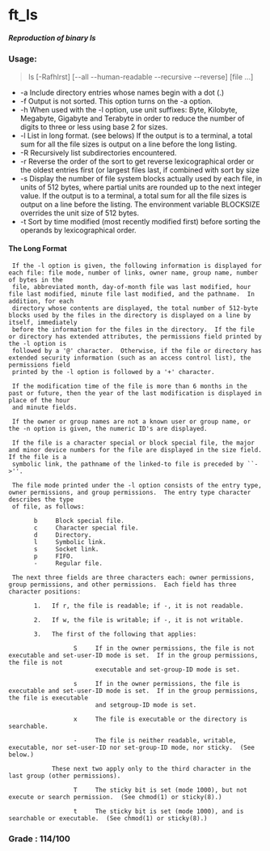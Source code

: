 # ft_ls

##### Reproduction of binary _ls_

### Usage:
> ls [-Rafhlrst] [--all --human-readable --recursive --reverse] [file ...]

- -a      Include directory entries whose names begin with a dot (.)
- -f      Output is not sorted.  This option turns on the -a option.
- -h      When used with the -l option, use unit suffixes: Byte, Kilobyte, Megabyte, Gigabyte and Terabyte in order to reduce the number of digits to three or less using base 2 for sizes.
- -l      List in long format. (see belows) If the output is to a terminal, a total sum for all the file sizes is output on a line before the long listing.
- -R      Recursively list subdirectories encountered.
- -r      Reverse the order of the sort to get reverse lexicographical order or the oldest entries first (or largest files last, if combined with sort by size
- -s      Display the number of file system blocks actually used by each file, in units of 512 bytes, where partial units are rounded up to the next integer value.  If the output is to a terminal, a total sum for all the file sizes is output on a line before the listing.  The environment variable BLOCKSIZE overrides the unit size of 512 bytes.
- -t      Sort by time modified (most recently modified first) before sorting the operands by lexicographical order.



####   The Long Format
     If the -l option is given, the following information is displayed for each file: file mode, number of links, owner name, group name, number of bytes in the
     file, abbreviated month, day-of-month file was last modified, hour file last modified, minute file last modified, and the pathname.  In addition, for each
     directory whose contents are displayed, the total number of 512-byte blocks used by the files in the directory is displayed on a line by itself, immediately
     before the information for the files in the directory.  If the file or directory has extended attributes, the permissions field printed by the -l option is
     followed by a '@' character.  Otherwise, if the file or directory has extended security information (such as an access control list), the permissions field
     printed by the -l option is followed by a '+' character.

     If the modification time of the file is more than 6 months in the past or future, then the year of the last modification is displayed in place of the hour
     and minute fields.

     If the owner or group names are not a known user or group name, or the -n option is given, the numeric ID's are displayed.

     If the file is a character special or block special file, the major and minor device numbers for the file are displayed in the size field.  If the file is a
     symbolic link, the pathname of the linked-to file is preceded by ``->''.

     The file mode printed under the -l option consists of the entry type, owner permissions, and group permissions.  The entry type character describes the type
     of file, as follows:

           b     Block special file.
           c     Character special file.
           d     Directory.
           l     Symbolic link.
           s     Socket link.
           p     FIFO.
           -     Regular file.

     The next three fields are three characters each: owner permissions, group permissions, and other permissions.  Each field has three character positions:

           1.   If r, the file is readable; if -, it is not readable.

           2.   If w, the file is writable; if -, it is not writable.

           3.   The first of the following that applies:

                      S     If in the owner permissions, the file is not executable and set-user-ID mode is set.  If in the group permissions, the file is not
                            executable and set-group-ID mode is set.

                      s     If in the owner permissions, the file is executable and set-user-ID mode is set.  If in the group permissions, the file is executable
                            and setgroup-ID mode is set.

                      x     The file is executable or the directory is searchable.

                      -     The file is neither readable, writable, executable, nor set-user-ID nor set-group-ID mode, nor sticky.  (See below.)

                These next two apply only to the third character in the last group (other permissions).

                      T     The sticky bit is set (mode 1000), but not execute or search permission.  (See chmod(1) or sticky(8).)

                      t     The sticky bit is set (mode 1000), and is searchable or executable.  (See chmod(1) or sticky(8).)
                      
                      
                      
                      
### Grade : 114/100
